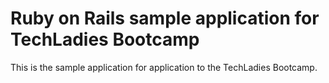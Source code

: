# Ruby on Rails sample application for TechLadies Bootcamp

This is the sample application for application to the TechLadies Bootcamp.
